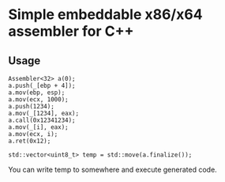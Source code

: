 # Simple embeddable x86/x64 assembler for C++

## Usage

```
Assembler<32> a(0);
a.push(_[ebp + 4]);
a.mov(ebp, esp);
a.mov(ecx, 1000);
a.push(1234);
a.mov(_[1234], eax);
a.call(0x12341234);
a.mov(_[i], eax);
a.mov(ecx, i);
a.ret(0x12);

std::vector<uint8_t> temp = std::move(a.finalize());
```

You can write temp to somewhere and execute generated code. 
